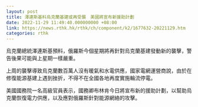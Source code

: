 ```yaml
---
layout: post
title: 澤連斯基料烏克蘭基建或再受襲　美國將宣布新援助計劃
date: 2022-11-29 11:49:40.000000000 +08:00
link: https://news.rthk.hk/rthk/ch/component/k2/1677632-20221129.htm
categories: rthk
---
```


烏克蘭總統澤連斯基預料，俄羅斯今個星期將再針對烏克蘭基建發動新的襲擊，警告後果可能與上星期一樣嚴重。

上周的襲擊導致烏克蘭數百萬人沒有暖氣和水電供應，國家電網運營商說，由於在修復能源基建上遇到挫折，不得不在全國各地再度實施輪流停電。

美國國務院一名高級官員表示，國務卿布林肯今日將宣布新的援助計劃，以幫助烏克蘭恢復電力供應，以及應對俄羅斯針對能源網絡的攻擊。
